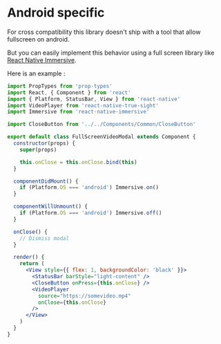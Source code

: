 
# Android specific

For cross compatibility this library doesn't ship with a tool that allow fullscreen on android.

But you can easily implement this behavior using a full screen library like [React Native Immersive](https://github.com/mockingbot/react-native-immersive).

Here is an example :

```jsx
import PropTypes from 'prop-types'
import React, { Component } from 'react'
import { Platform, StatusBar, View } from 'react-native'
import VideoPlayer from 'react-native-true-sight'
import Immersive from 'react-native-immersive'

import CloseButton from '../../Components/Common/CloseButton'

export default class FullScreenVideoModal extends Component {
  constructor(props) {
    super(props)

    this.onClose = this.onClose.bind(this)
  }

  componentDidMount() {
    if (Platform.OS === 'android') Immersive.on()
  }

  componentWillUnmount() {
    if (Platform.OS === 'android') Immersive.off()
  }

  onClose() {
    // Dismiss modal
  }

  render() {
    return (
      <View style={{ flex: 1, backgroundColor: 'black' }}>
        <StatusBar barStyle="light-content" />
        <CloseButton onPress={this.onClose} />
        <VideoPlayer
          source="https://somevideo.mp4"
          onClose={this.onClose}
        />
      </View>
    )
  }
}
```